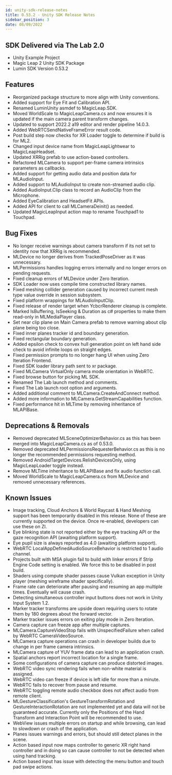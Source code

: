 ```yaml
---
id: unity-sdk-release-notes
title: 0.53.2 - Unity SDK Release Notes
sidebar_position: 3
date: 08/09/2022
---
```


## SDK Delivered via The Lab 2.0

- Unity Example Project
- Magic Leap 2 Unity SDK Package
- Lumin SDK Version 0.53.2

## Features

- Reorganized package structure to more align with Unity conventions.
- Added support for Eye Fit and Calibration API.
- Renamed LuminUnity asmdef to MagicLeap.SDK.
- Moved WorldScale to MagicLeapCamera.cs and now ensures it is updated if the main camera parent transform changes.
- Updated to support 2022.2 a19 editor and render pipeline 14.0.3.
- Added WebRTCSendNativeFrameError result code.
- Post build step now checks for XR Loader toggle to determine if build is for ML2.
- Changed input device name from MagicLeapLightwear to MagicLeapHeadset.
- Updated XRRig prefab to use action-based controllers.
- Refactored MLCamera to support per-frame camera intrinsics parameters as callbacks.
- Added support for getting audio data and position data for MLAudioInput.
- Added support to MLAudioInput to create non-streamed audio clip.
- Added AudioInput.Clip class to record an AudioClip from the Microphone.
- Added EyeCalibration and HeadsetFit APIs.
- Added API for client to call MLCameraDeinit() as needed.
- Updated MagicLeapInput action map to rename Touchpad1 to Touchpad.

## Bug Fixes

- No longer receive warnings about camera transform if its not set to identity now that XRRig is recommended.
- MLDevice no longer derives from TrackedPoseDriver as it was unnecessary.
- MLPermissions handles logging errors internally and no longer errors on pending requests.
- Fixed cleanup errors of MLDevice under Zero Iteration.
- SDK Loader now uses compile time constructed library names.
- Fixed meshing collider generation caused by incorrect current mesh type value override in session subsystem.
- Fixed platform wrappings for MLAudioInputClip.
- Fixed release of render target when YcbcrRenderer cleanup is complete.
- Marked IsBuffering, IsSeeking & Duration as c# properties to make them read-only in MLMediaPlayer class.
- Set near clip plane on Main Camera prefab to remove warning about clip plane being too close.
- Fixed inner planes tracker id and boundary generation.
- Fixed rectangular boundary generation.
- Added epsilon check to convex hull generation point on left hand side check to avoid infinite loops on straight edges.
- Fixed permission prompts to no longer hang UI when using Zero Iteration Frontend.
- Fixed SDK loader library path sent to xr package.
- Fixed MLCamera VirtualOnly camera mode orientation in WebRTC.
- Fixed browse button for picking ML SDK.
- Renamed The Lab launch method and comments.
- Fixed The Lab launch root option and arguments.
- Added additional comment to MLCamera.CreateAndConnect method.
- Added more information to MLCamera.GetStreamCapabilities function.
- Fixed performance hit in MLTime by removing inheritance of MLAPIBase.

## Deprecations & Removals

- Removed deprecated MLSceneOptimizerBehavior.cs as this has been merged into MagicLeapCamera.cs as of 0.53.0.
- Removed deprecated MLPermissionsRequesterBehavior.cs as this is no longer the recommended permissions requesting method.
- Removed AndroidTargetDevices.RelishDevicesOnly, using MagicLeapLoader toggle instead.
- Remove MLTime inheritance to MLAPIBase and fix audio function call.
- Moved WorldScale to MagicLeapCamera.cs from MLDevice and removed unnecessary references.

## Known Issues

- Image tracking, Cloud Anchors & World Raycast & Hand Meshing support has been temporarily disabled in this release. None of these are currently supported on the device. Once re-enabled, developers can use these on ZI.
- Eye blinking state is not reported either by the eye tracking API or the gaze recognition API (awaiting platform support).
- Eye pupil size is always reported as 4.0 (awaiting platform support).
- WebRTC LocalAppDefinedAudioSourceBehavior is restricted to 1 audio channel.
- Projects built with MSA plugin fail to build with linker errors if Strip Engine Code setting is enabled. We force this to be disabled in post build.
- Shaders using compute shader passes cause Vulkan exception in Unity player (meshing wireframe shader specifically).
- Frame rate can deteriorate after pausing and resuming an app multiple times. Eventually will cause crash.
- Detecting simultaneous controller input buttons does not work in Unity Input System 1.2.
- Marker tracker transforms are upside down requiring users to rotate them by 180 degrees about the forward vector.
- Marker tracker issues errors on exiting play mode in Zero Iteration.
- Camera capture can freeze app after multiple captures.
- MLCamera.CaptureVideoStop fails with UnspecifiedFailure when called by WebRTC CameraVideoSource.
- MLCamera capture operations can crash in developer builds due to change in per frame camera intrinsics.
- MLCamera capture of YUV frame data can lead to an application crash.
- Spatial anchors report incorrect location for a single frame.
- Some configurations of camera capture can produce distorted images.
- WebRTC video sync rendering fails when non-white material is assigned.
- WebRTC video can freeze if device is left idle for more than a minute.
- WebRTC fails to recover from pause and resume.
- WebRTC toggling remote audio checkbox does not affect audio from remote client.
- MLGestureClassification's GestureTransformRotation and GestureInteractionRotation are not implemented yet and data will not be guaranteed accurate. Currently only the Positions of the Hand Transform and Interaction Point will be recommended to use.
- WebView issues multiple errors on startup and while browsing, can lead to slowdown or crash of the application.
- Planes issues warnings and errors, but should still detect planes in the scene.
- Action based input now maps controller to generic XR right hand controller and in doing so can cause controller to not be detected when using hand tracking.
- Action based input has issue with detecting the menu button and touch pad swipe actions.

